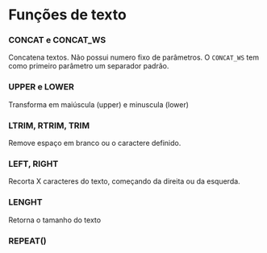 # Funções de texto

### CONCAT e CONCAT_WS

Concatena textos. Não possui numero fixo de parâmetros. O `CONCAT_WS` tem como primeiro parâmetro um separador padrão.

### UPPER e LOWER
Transforma em maiúscula (upper) e minuscula (lower)

### LTRIM, RTRIM, TRIM
Remove espaço em branco ou o caractere definido.

### LEFT, RIGHT
Recorta X caracteres do texto, começando da direita ou da esquerda.

### LENGHT
Retorna o tamanho do texto

### REPEAT()

<!--stackedit_data:
eyJoaXN0b3J5IjpbNDM0NjQzMDQ3XX0=
-->
